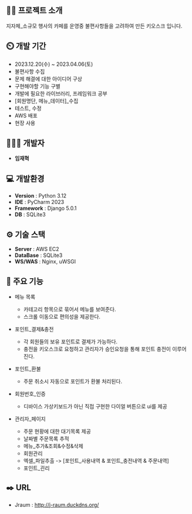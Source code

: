 ## 👨‍🏫 프로젝트 소개
지자체_소규모 행사의 카페를 운영중 불편사항들을 고려하여 만든 키오스크 입니다.

## ⏲️ 개발 기간 
- 2023.12.20(수) ~ 2023.04.06(토)
- 불편사항 수집
- 문제 해결에 대한 아이디어 구상
- 구현해야할 기능 구별
- 개발에 필요한 라이브러리, 프레임워크 공부
- [회원명단, 메뉴_데이터]_수집
- 테스트, 수정
- AWS 배포
- 현장 사용
  
## 🧑‍🤝‍🧑 개발자
- **임재혁**

## 💻 개발환경
- **Version** : Python 3.12
- **IDE** : PyCharm 2023
- **Framework** : Django 5.0.1
- **DB** : SQLite3

## ⚙️ 기술 스택
- **Server** : AWS EC2
- **DataBase** : SQLite3
- **WS/WAS** : Nginx, uWSGI


## 📌 주요 기능
- 메뉴 목록
  - 카테고리 항목으로 묶어서 메뉴를 보여준다.
  - 스크롤 이동으로 편의성을 제공한다.
- 포인트_결제&충전
   - 각 회원들의 보유 포인트로 결제가 가능하다.
   - 충전을 키오스크로 요청하고 관리자가 승인요청을 통해 포인트 충전이 이루어진다.
- 포인트_환불
   - 주문 취소시 자동으로 포인트가 환불 처리된다.
- 회원번호_인증
   - 디바이스 가상키보드가 아닌 직접 구현한 다이얼 버튼으로 ui를 제공

- 관리자_페이지
   - 주문 현황에 대한 대기목록 제공
   - 날짜별 주문목록 추적
   - 메뉴_추가&조회&수정&삭제
   - 회원관리
   - 엑셀_파일추출 -> [포인트_사용내역 & 포인트_충전내역 & 주문내역]
   - 포인트_괸리



## ✒️ URL
- Jraum : <http://j-raum.duckdns.org/>
